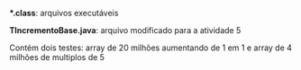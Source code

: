 **\*.class**: arquivos executáveis

**TIncrementoBase.java**: arquivo modificado para a atividade 5

Contém dois testes: array de 20 milhões aumentando de 1 em 1 e array de 4 milhões de multiplos de 5
